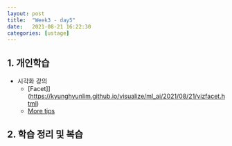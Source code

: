 ```yaml
---
layout: post
title:  "Week3 - day5"
date:   2021-08-21 16:22:30
categories: [ustage]
---
```


## 1. 개인학습
* 시각화 강의
    * [Facet]](https://kyunghyunlim.github.io/visualize/ml_ai/2021/08/21/vizfacet.html)
    * [More tips](https://kyunghyunlim.github.io/visualize/ml_ai/2021/08/21/vizmt.html)

## 2. 학습 정리 및 복습